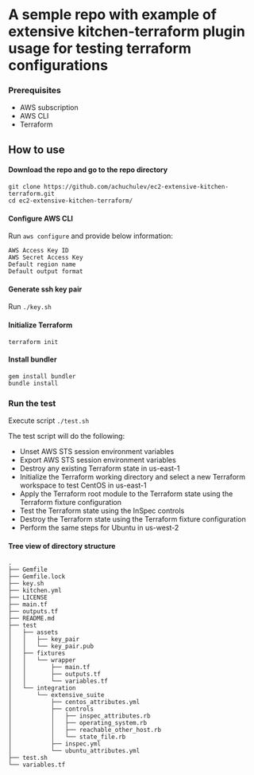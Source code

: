 # A semple repo with example of extensive kitchen-terraform plugin usage for testing terraform configurations

### Prerequisites

* AWS subscription
* AWS CLI
* Terraform

## How to use

#### Download the repo and go to the repo directory

```
git clone https://github.com/achuchulev/ec2-extensive-kitchen-terraform.git
cd ec2-extensive-kitchen-terraform/
```

#### Configure AWS CLI

Run `aws configure` and provide below information:

```
AWS Access Key ID
AWS Secret Access Key
Default region name
Default output format
```

#### Generate ssh key pair

Run `./key.sh`


#### Initialize Terraform

`terraform init`


#### Install bundler

```
gem install bundler
bundle install
```

### Run the test

Execute script `./test.sh`

The test script will do the following:

* Unset AWS STS session environment variables
* Export AWS STS session environment variables
* Destroy any existing Terraform state in us-east-1
* Initialize the Terraform working directory and select a new Terraform workspace to test CentOS in us-east-1
* Apply the Terraform root module to the Terraform state using the Terraform fixture configuration
* Test the Terraform state using the InSpec controls
* Destroy the Terraform state using the Terraform fixture configuration
* Perform the same steps for Ubuntu in us-west-2

#### Tree view of directory structure

```
.
├── Gemfile
├── Gemfile.lock
├── key.sh
├── kitchen.yml
├── LICENSE
├── main.tf
├── outputs.tf
├── README.md
├── test
│   ├── assets
│   │   ├── key_pair
│   │   └── key_pair.pub
│   ├── fixtures
│   │   └── wrapper
│   │       ├── main.tf
│   │       ├── outputs.tf
│   │       └── variables.tf
│   └── integration
│       └── extensive_suite
│           ├── centos_attributes.yml
│           ├── controls
│           │   ├── inspec_attributes.rb
│           │   ├── operating_system.rb
│           │   ├── reachable_other_host.rb
│           │   └── state_file.rb
│           ├── inspec.yml
│           └── ubuntu_attributes.yml
├── test.sh
└── variables.tf
```
